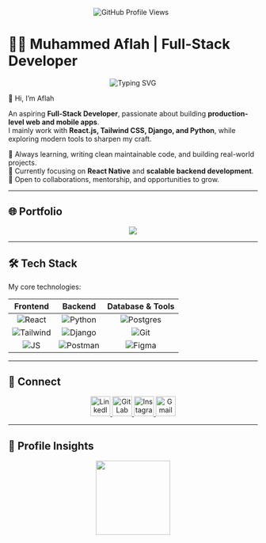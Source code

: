 <p align="center"><img src="https://komarev.com/ghpvc/?username=aflah-pp&color=FAC151" alt="GitHub Profile Views" /> &nbsp; </p>

# 👨‍💻 Muhammed Aflah | Full-Stack Developer
<p align="center"> <img src="https://readme-typing-svg.herokuapp.com?font=Fira+Code&pause=1000&color=0CF7FF&center=true&vCenter=true&width=550&lines=Full-Stack+Developer;Frontend+Wizard+%7C+Backend+Craftsman;React+%7C+Django+%7C+Python;Always+Learning+%26+Building+Cool+Stuff" alt="Typing SVG" /> </p>
👋 Hi, I’m Aflah 

An aspiring **Full-Stack Developer**, passionate about building **production-level web and mobile apps**.  
I mainly work with **React.js, Tailwind CSS, Django, and Python**, while exploring modern tools to sharpen my craft.  

🌱 Always learning, writing clean maintainable code, and building real-world projects.  
🚀 Currently focusing on **React Native** and **scalable backend development**.  
🤝 Open to collaborations, mentorship, and opportunities to grow.  

---

## 🌐 Portfolio
<p align="center"> 
  <a href="https://port-folio-aflah.netlify.app" target="_blank"> 
    <img src="https://img.shields.io/badge/-View%20Projects-4a90e2?style=flat-square&logo=vercel" /> 
  </a>
  
</p>

---

## 🛠️ Tech Stack
My core technologies:

| Frontend | Backend | Database & Tools |
| :---: | :---: | :---: |
| ![React](https://skillicons.dev/icons?i=react) | ![Python](https://skillicons.dev/icons?i=python) | ![Postgres](https://skillicons.dev/icons?i=postgres) |
| ![Tailwind](https://skillicons.dev/icons?i=tailwind) | ![Django](https://skillicons.dev/icons?i=django) | ![Git](https://skillicons.dev/icons?i=git) |
| ![JS](https://skillicons.dev/icons?i=js) | ![Postman](https://skillicons.dev/icons?i=postman) | ![Figma](https://skillicons.dev/icons?i=figma) |

---

## 🤝 Connect
<p align="center">
   <!-- LinkedIn -->
  <a href="https://linkedin.com/in/muhammed-aflahpp" target="_blank">
    <img src="https://cdn-icons-png.flaticon.com/512/3536/3536505.png" height="40" alt="LinkedIn"/>
  </a>

  <!-- GitLab -->
  <a href="https://gitlab.com/aflah-pp" target="_blank">
    <img src="https://cdn-icons-png.flaticon.com/512/5968/5968853.png" height="40" alt="GitLab"/>
  </a>

  <!-- Instagram -->
  <a href="https://instagram.com/afl_4h" target="_blank">
    <img src="https://cdn-icons-png.flaticon.com/512/2111/2111463.png" height="40" alt="Instagram"/>
  </a>

  <!-- Gmail -->
  <a href="mailto:aflahpp777@gmail.com" target="_blank">
    <img src="https://cdn-icons-png.flaticon.com/512/5968/5968534.png" height="40" alt="Gmail"/>
  </a>
</p>

---
## 🔄 Profile Insights
<p align="center">  <img src="https://github-readme-stats.vercel.app/api/top-langs/?username=aflah-pp&theme=tokyonight&hide_border=true&layout=compact&langs_count=5&hide=html,css" height="150" /> </p>

